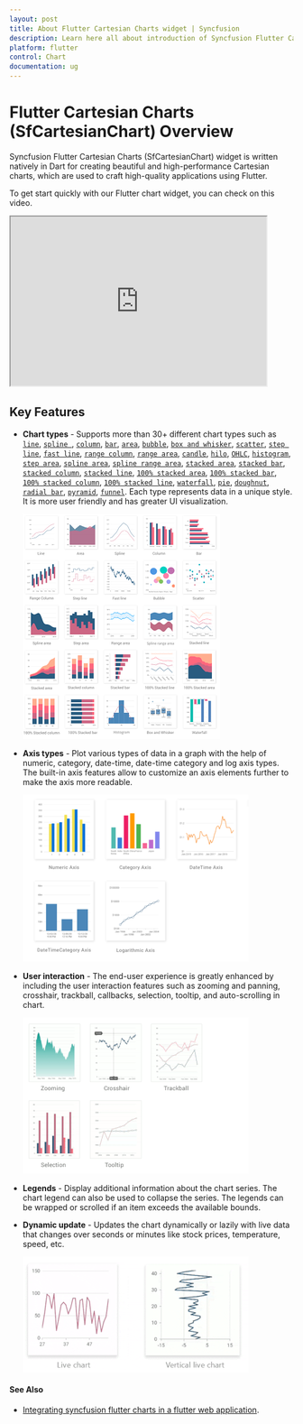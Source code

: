 ```yaml
---
layout: post
title: About Flutter Cartesian Charts widget | Syncfusion
description: Learn here all about introduction of Syncfusion Flutter Cartesian Charts (SfCartesianChart) widget, its features, and more.
platform: flutter
control: Chart
documentation: ug
---
```


# Flutter Cartesian Charts (SfCartesianChart) Overview

Syncfusion Flutter Cartesian Charts (SfCartesianChart) widget is written natively in Dart for creating beautiful and high-performance Cartesian charts, which are used to craft high-quality applications using Flutter.

To get start quickly with our Flutter chart widget, you can check on this video.

<style>#flutterChartVideoTutorial{width : 90% !important; height: 300px !important }</style>
<iframe id='flutterChartVideoTutorial' src='https://www.youtube.com/embed/FwUSJtv-3NY'></iframe>

## Key Features

* **Chart types** - Supports more than 30+ different chart types such as  [`line`](https://www.syncfusion.com/flutter-widgets/flutter-charts/chart-types/line-chart), [`spline
`](https://www.syncfusion.com/flutter-widgets/flutter-charts/chart-types/spline-chart), [`column`](https://www.syncfusion.com/flutter-widgets/flutter-charts/chart-types/column-chart), [`bar`](https://www.syncfusion.com/flutter-widgets/flutter-charts/chart-types/bar-chart), [`area`](https://www.syncfusion.com/flutter-widgets/flutter-charts/chart-types/area-chart), [`bubble`](https://www.syncfusion.com/flutter-widgets/flutter-charts/chart-types/bubble-chart), [`box and whisker`](https://www.syncfusion.com/flutter-widgets/flutter-charts/chart-types/box-and-whisker-chart), [`scatter`](https://www.syncfusion.com/flutter-widgets/flutter-charts/chart-types/scatter-chart), [`step line`](https://www.syncfusion.com/flutter-widgets/flutter-charts/chart-types/step-line-chart), [`fast line`](https://www.syncfusion.com/flutter-widgets/flutter-charts/chart-types/line-chart), [`range column`](https://www.syncfusion.com/flutter-widgets/flutter-charts/chart-types/range-column-chart), [`range area`](https://www.syncfusion.com/flutter-widgets/flutter-charts/chart-types/range-area-chart), [`candle`](https://www.syncfusion.com/flutter-widgets/flutter-charts/chart-types/candle-chart), [`hilo`](https://www.syncfusion.com/flutter-widgets/flutter-charts/chart-types/hilo-chart), [`OHLC`](https://www.syncfusion.com/flutter-widgets/flutter-charts/chart-types/ohlc-chart), [`histogram`](https://www.syncfusion.com/flutter-widgets/flutter-charts/chart-types/histogram-chart), [`step area`](https://www.syncfusion.com/flutter-widgets/flutter-charts/chart-types/step-area-chart), [`spline area`](https://www.syncfusion.com/flutter-widgets/flutter-charts/chart-types/spline-area-chart), [`spline range area`](https://www.syncfusion.com/flutter-widgets/flutter-charts/chart-types/spline-range-area-chart), [`stacked area`](https://www.syncfusion.com/flutter-widgets/flutter-charts/chart-types/stacked-area-chart), [`stacked bar`](https://www.syncfusion.com/flutter-widgets/flutter-charts/chart-types/stacked-bar-chart), [`stacked column`](https://www.syncfusion.com/flutter-widgets/flutter-charts/chart-types/stacked-column-chart), [`stacked line`](https://www.syncfusion.com/flutter-widgets/flutter-charts/chart-types/stacked-line-chart), [`100% stacked area`](https://www.syncfusion.com/flutter-widgets/flutter-charts/chart-types/stacked-area-100-chart), [`100% stacked bar`](https://www.syncfusion.com/flutter-widgets/flutter-charts/chart-types/stacked-bar-100-chart), [`100% stacked column`](https://www.syncfusion.com/flutter-widgets/flutter-charts/chart-types/stacked-column-100-chart), [`100% stacked line`](https://www.syncfusion.com/flutter-widgets/flutter-charts/chart-types/stacked-line-100-chart), [`waterfall`](https://www.syncfusion.com/flutter-widgets/flutter-charts/chart-types/waterfall-chart), [`pie`](https://www.syncfusion.com/flutter-widgets/flutter-charts/chart-types/pie-chart), [`doughnut`](https://www.syncfusion.com/flutter-widgets/flutter-charts/chart-types/doughnut-chart), [`radial bar`](https://www.syncfusion.com/flutter-widgets/flutter-charts/chart-types/radial-bar-chart), [`pyramid`](https://www.syncfusion.com/flutter-widgets/flutter-charts/chart-types/pyramid-chart), [`funnel`](https://www.syncfusion.com/flutter-widgets/flutter-charts/chart-types/funnel-chart). Each type represents data in a unique style. It is more user friendly and has greater UI visualization.

  ![Chart Types](images/overview/chart_types_cartesian.png)

* **Axis types** - Plot various types of data in a graph with the help of numeric, category, date-time, date-time category and log axis types. The built-in axis features allow to customize an axis elements further to make the axis more readable. 

  ![Axis Types](images/overview/axis_types_cartesian.png)

* **User interaction** - The end-user experience is greatly enhanced by including the user interaction features such as zooming and panning, crosshair, trackball, callbacks, selection, tooltip, and auto-scrolling in chart. 

  ![User Interaction](images/overview/chart_user_interaction_cartesian.gif)

* **Legends** - Display additional information about the chart series. The chart legend can also be used to collapse the series. The legends can be wrapped or scrolled if an item exceeds the available bounds. 

* **Dynamic update** - Updates the chart dynamically or lazily with live data that changes over seconds or minutes like stock prices, temperature, speed, etc. 

  ![Dynamic Updates](images/overview/live_updates_cartesian.gif)


#### See Also

* [Integrating syncfusion flutter charts in a flutter web application](https://www.syncfusion.com/kb/11551/how-to-integrate-syncfusion-charts-in-flutter-web-application-sfcartesianchart).